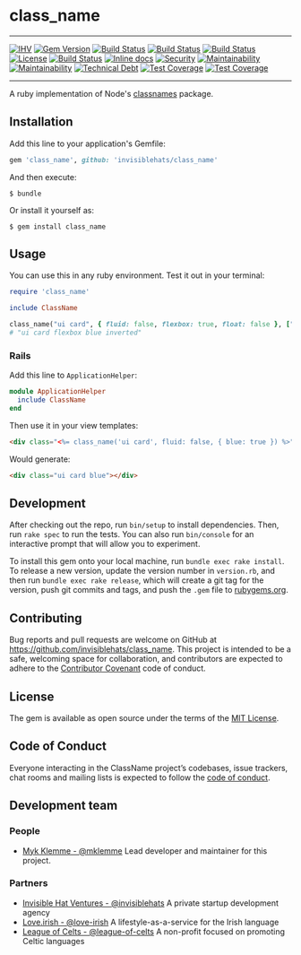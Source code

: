 # class_name 

---


[![IHV](https://img.shields.io/badge/member%20of-Invisible%20Hat%20Ventures-blue.svg)](https://github.com/invisiblehats)
[![Gem Version](https://badge.fury.io/rb/class_name.svg)](https://badge.fury.io/rb/class_name)
[![Build Status](https://travis-ci.com/invisiblehats/class_name.svg?branch=master)](https://travis-ci.com/invisiblehats/class_name)
[![Build Status](https://img.shields.io/github/forks/invisiblehats/class_name.svg)](https://github.com/invisiblehats/class_name)
[![Build Status](https://img.shields.io/github/stars/invisiblehats/class_name.svg)](https://github.com/invisiblehats/class_name)
[![License](https://img.shields.io/github/license/invisiblehats/class_name.svg)](https://github.com/invisiblehats/class_name)
[![Build Status](https://img.shields.io/travis/invisiblehats/class_name/master.svg)](https://travis-ci.org/invisiblehats/class_name)
[![Inline docs](http://inch-ci.org/github/invisiblehats/class_name.svg)](http://inch-ci.org/github/invisiblehats/class_name)
[![Security](https://hakiri.io/github/invisiblehats/class_name/master.svg)](https://hakiri.io/github/invisiblehats/class_name/master)
[![Maintainability](https://img.shields.io/codeclimate/maintainability/invisiblehats/class_name.svg)](https://codeclimate.com/github/invisiblehats/class_name)
[![Maintainability](https://img.shields.io/codeclimate/maintainability-percentage/invisiblehats/class_name.svg)](https://codeclimate.com/github/invisiblehats/class_name)
[![Technical Debt](https://img.shields.io/codeclimate/tech-debt/invisiblehats/class_name.svg)](https://codeclimate.com/github/invisiblehats/class_name)
[![Test Coverage](https://img.shields.io/codeclimate/coverage/github/invisiblehats/class_name.svg)](https://codeclimate.com/github/invisiblehats/class_name)
[![Test Coverage](http://img.shields.io/coveralls/invisiblehats/class_name/master.svg)](https://coveralls.io/r/invisiblehats/class_name?branch=master)

---

A ruby implementation of Node's [classnames](https://www.npmjs.com/package/classnames) package.

## Installation

Add this line to your application's Gemfile:

```ruby
gem 'class_name', github: 'invisiblehats/class_name'
```

And then execute:

    $ bundle

Or install it yourself as:

    $ gem install class_name

## Usage

You can use this in any ruby environment. Test it out in your terminal:

```ruby
require 'class_name'

include ClassName

class_name("ui card", { fluid: false, flexbox: true, float: false }, ["blue", "inverted"])
# "ui card flexbox blue inverted"
```

### Rails

Add this line to `ApplicationHelper`:
```ruby
module ApplicationHelper
  include ClassName
end
```

Then use it in your view templates:
```html
<div class="<%= class_name('ui card', fluid: false, { blue: true }) %>"></div>
```

Would generate:
```html
<div class="ui card blue"></div>
```

## Development

After checking out the repo, run `bin/setup` to install dependencies. Then, run `rake spec` to run the tests. You can also run `bin/console` for an interactive prompt that will allow you to experiment.

To install this gem onto your local machine, run `bundle exec rake install`. To release a new version, update the version number in `version.rb`, and then run `bundle exec rake release`, which will create a git tag for the version, push git commits and tags, and push the `.gem` file to [rubygems.org](https://rubygems.org).

## Contributing

Bug reports and pull requests are welcome on GitHub at https://github.com/invisiblehats/class_name. This project is intended to be a safe, welcoming space for collaboration, and contributors are expected to adhere to the [Contributor Covenant](http://contributor-covenant.org) code of conduct.

## License

The gem is available as open source under the terms of the [MIT License](https://opensource.org/licenses/MIT).

## Code of Conduct

Everyone interacting in the ClassName project’s codebases, issue trackers, chat rooms and mailing lists is expected to follow the [code of conduct](https://github.com/[USERNAME]/class_name/blob/master/CODE_OF_CONDUCT.md).

## Development team
### People
- [Myk Klemme - @mklemme](https://github.com/mklemme) Lead developer and maintainer for this project.
### Partners
- [Invisible Hat Ventures - @invisiblehats](https://github.com/invisiblehats) A private startup development agency
- [Love.irish - @love-irish](https://github.com/love-irish) A lifestyle-as-a-service for the Irish language
- [League of Celts - @league-of-celts](https://github.com/league-of-celts) A non-profit focused on promoting Celtic languages
